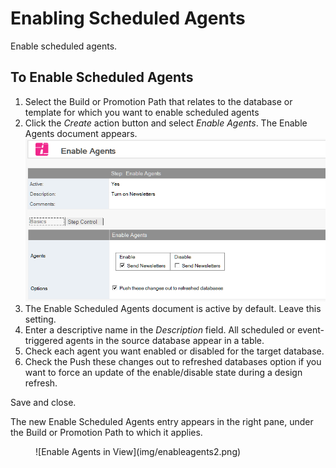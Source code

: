 # Enabling Scheduled Agents

Enable scheduled agents.

## To Enable Scheduled Agents
1. Select the Build or Promotion Path that relates to the database or template for which you want to enable scheduled agents
2. Click the *Create* action button and select *Enable Agents*. The Enable Agents document appears.
   ![Enable Scheduled Agents](img/enableagents.png)
3. The Enable Scheduled Agents document is active by default. Leave this setting.
4. Enter a descriptive name in the *Description* field. All scheduled or event-triggered agents in the source database appear in a table.
5. Check each agent you want enabled or disabled for the target database.
6. Check the Push these changes out to refreshed databases option if you want to force an update of the enable/disable state during a design refresh. 

Save and close.

The new Enable Scheduled Agents entry appears in the right pane, under the Build or Promotion Path to which it applies. 
<figure markdown="1">
  ![Enable Agents in View](img/enableagents2.png)
</figure>